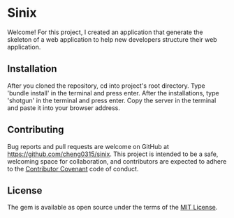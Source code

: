 # Sinix

Welcome! For this project, I created an application that generate the skeleton of a web application
to help new developers structure their web application.

## Installation

After you cloned the repository, cd into project's root directory.
Type 'bundle install' in the terminal and press enter.
After the installations, type 'shotgun' in the terminal and press enter.
Copy the server in the terminal and paste it into your browser address.

## Contributing

Bug reports and pull requests are welcome on GitHub at https://github.com/cheng0315/sinix. This project is intended to be a safe, welcoming space for collaboration, and contributors are expected to adhere to the [Contributor Covenant](http://contributor-covenant.org) code of conduct.

## License

The gem is available as open source under the terms of the [MIT License](https://opensource.org/licenses/MIT).
